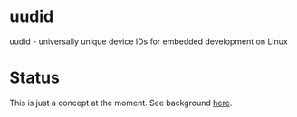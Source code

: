 # uudid
uudid - universally unique device IDs for embedded development on Linux

# Status
This is just a concept at the moment. See background [here](https://docs.google.com/document/d/1RiV7-x9-4SWBpiBY8nUCPXI-YCovBrYUDAN8Kji31dI/edit?usp=sharing).
